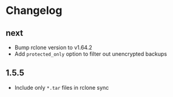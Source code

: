 # Changelog

## next
- Bump rclone version to v1.64.2
- Add `protected_only` option to filter out unencrypted backups

## 1.5.5

- Include only `*.tar` files in rclone sync
